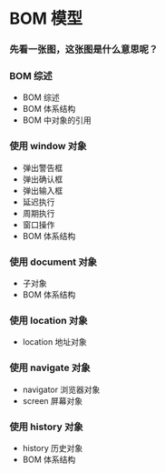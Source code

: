 # BOM 模型

### 先看一张图，这张图是什么意思呢？

### BOM 综述

- BOM 综述
- BOM 体系结构
- BOM 中对象的引用


### 使用 window 对象

- 弹出警告框
- 弹出确认框
- 弹出输入框
- 延迟执行
- 周期执行
- 窗口操作
- BOM 体系结构

### 使用 document 对象

- 子对象
- BOM 体系结构

### 使用 location 对象

- location 地址对象

### 使用 navigate 对象

- navigator 浏览器对象
- screen 屏幕对象

### 使用 history 对象

- history 历史对象
- BOM 体系结构






